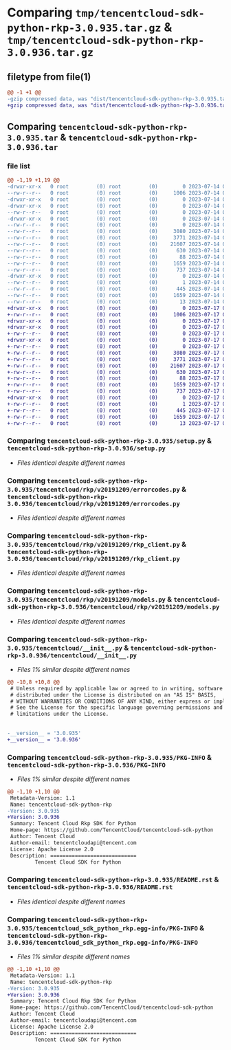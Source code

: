 # Comparing `tmp/tencentcloud-sdk-python-rkp-3.0.935.tar.gz` & `tmp/tencentcloud-sdk-python-rkp-3.0.936.tar.gz`

## filetype from file(1)

```diff
@@ -1 +1 @@
-gzip compressed data, was "dist/tencentcloud-sdk-python-rkp-3.0.935.tar", last modified: Fri Jul 14 00:36:31 2023, max compression
+gzip compressed data, was "dist/tencentcloud-sdk-python-rkp-3.0.936.tar", last modified: Mon Jul 17 00:33:15 2023, max compression
```

## Comparing `tencentcloud-sdk-python-rkp-3.0.935.tar` & `tencentcloud-sdk-python-rkp-3.0.936.tar`

### file list

```diff
@@ -1,19 +1,19 @@
-drwxr-xr-x   0 root         (0) root         (0)        0 2023-07-14 00:36:31.000000 tencentcloud-sdk-python-rkp-3.0.935/
--rw-r--r--   0 root         (0) root         (0)     1006 2023-07-14 00:36:31.000000 tencentcloud-sdk-python-rkp-3.0.935/setup.py
-drwxr-xr-x   0 root         (0) root         (0)        0 2023-07-14 00:36:31.000000 tencentcloud-sdk-python-rkp-3.0.935/tencentcloud/
-drwxr-xr-x   0 root         (0) root         (0)        0 2023-07-14 00:36:31.000000 tencentcloud-sdk-python-rkp-3.0.935/tencentcloud/rkp/
--rw-r--r--   0 root         (0) root         (0)        0 2023-07-14 00:36:31.000000 tencentcloud-sdk-python-rkp-3.0.935/tencentcloud/rkp/__init__.py
-drwxr-xr-x   0 root         (0) root         (0)        0 2023-07-14 00:36:31.000000 tencentcloud-sdk-python-rkp-3.0.935/tencentcloud/rkp/v20191209/
--rw-r--r--   0 root         (0) root         (0)        0 2023-07-14 00:36:31.000000 tencentcloud-sdk-python-rkp-3.0.935/tencentcloud/rkp/v20191209/__init__.py
--rw-r--r--   0 root         (0) root         (0)     3080 2023-07-14 00:36:31.000000 tencentcloud-sdk-python-rkp-3.0.935/tencentcloud/rkp/v20191209/errorcodes.py
--rw-r--r--   0 root         (0) root         (0)     3771 2023-07-14 00:36:31.000000 tencentcloud-sdk-python-rkp-3.0.935/tencentcloud/rkp/v20191209/rkp_client.py
--rw-r--r--   0 root         (0) root         (0)    21607 2023-07-14 00:36:31.000000 tencentcloud-sdk-python-rkp-3.0.935/tencentcloud/rkp/v20191209/models.py
--rw-r--r--   0 root         (0) root         (0)      630 2023-07-14 00:36:31.000000 tencentcloud-sdk-python-rkp-3.0.935/tencentcloud/__init__.py
--rw-r--r--   0 root         (0) root         (0)       88 2023-07-14 00:36:31.000000 tencentcloud-sdk-python-rkp-3.0.935/setup.cfg
--rw-r--r--   0 root         (0) root         (0)     1659 2023-07-14 00:36:31.000000 tencentcloud-sdk-python-rkp-3.0.935/PKG-INFO
--rw-r--r--   0 root         (0) root         (0)      737 2023-07-14 00:36:31.000000 tencentcloud-sdk-python-rkp-3.0.935/README.rst
-drwxr-xr-x   0 root         (0) root         (0)        0 2023-07-14 00:36:31.000000 tencentcloud-sdk-python-rkp-3.0.935/tencentcloud_sdk_python_rkp.egg-info/
--rw-r--r--   0 root         (0) root         (0)        1 2023-07-14 00:36:31.000000 tencentcloud-sdk-python-rkp-3.0.935/tencentcloud_sdk_python_rkp.egg-info/dependency_links.txt
--rw-r--r--   0 root         (0) root         (0)      445 2023-07-14 00:36:31.000000 tencentcloud-sdk-python-rkp-3.0.935/tencentcloud_sdk_python_rkp.egg-info/SOURCES.txt
--rw-r--r--   0 root         (0) root         (0)     1659 2023-07-14 00:36:31.000000 tencentcloud-sdk-python-rkp-3.0.935/tencentcloud_sdk_python_rkp.egg-info/PKG-INFO
--rw-r--r--   0 root         (0) root         (0)       13 2023-07-14 00:36:31.000000 tencentcloud-sdk-python-rkp-3.0.935/tencentcloud_sdk_python_rkp.egg-info/top_level.txt
+drwxr-xr-x   0 root         (0) root         (0)        0 2023-07-17 00:33:15.000000 tencentcloud-sdk-python-rkp-3.0.936/
+-rw-r--r--   0 root         (0) root         (0)     1006 2023-07-17 00:33:15.000000 tencentcloud-sdk-python-rkp-3.0.936/setup.py
+drwxr-xr-x   0 root         (0) root         (0)        0 2023-07-17 00:33:15.000000 tencentcloud-sdk-python-rkp-3.0.936/tencentcloud/
+drwxr-xr-x   0 root         (0) root         (0)        0 2023-07-17 00:33:15.000000 tencentcloud-sdk-python-rkp-3.0.936/tencentcloud/rkp/
+-rw-r--r--   0 root         (0) root         (0)        0 2023-07-17 00:33:15.000000 tencentcloud-sdk-python-rkp-3.0.936/tencentcloud/rkp/__init__.py
+drwxr-xr-x   0 root         (0) root         (0)        0 2023-07-17 00:33:15.000000 tencentcloud-sdk-python-rkp-3.0.936/tencentcloud/rkp/v20191209/
+-rw-r--r--   0 root         (0) root         (0)        0 2023-07-17 00:33:15.000000 tencentcloud-sdk-python-rkp-3.0.936/tencentcloud/rkp/v20191209/__init__.py
+-rw-r--r--   0 root         (0) root         (0)     3080 2023-07-17 00:33:15.000000 tencentcloud-sdk-python-rkp-3.0.936/tencentcloud/rkp/v20191209/errorcodes.py
+-rw-r--r--   0 root         (0) root         (0)     3771 2023-07-17 00:33:15.000000 tencentcloud-sdk-python-rkp-3.0.936/tencentcloud/rkp/v20191209/rkp_client.py
+-rw-r--r--   0 root         (0) root         (0)    21607 2023-07-17 00:33:15.000000 tencentcloud-sdk-python-rkp-3.0.936/tencentcloud/rkp/v20191209/models.py
+-rw-r--r--   0 root         (0) root         (0)      630 2023-07-17 00:33:15.000000 tencentcloud-sdk-python-rkp-3.0.936/tencentcloud/__init__.py
+-rw-r--r--   0 root         (0) root         (0)       88 2023-07-17 00:33:15.000000 tencentcloud-sdk-python-rkp-3.0.936/setup.cfg
+-rw-r--r--   0 root         (0) root         (0)     1659 2023-07-17 00:33:15.000000 tencentcloud-sdk-python-rkp-3.0.936/PKG-INFO
+-rw-r--r--   0 root         (0) root         (0)      737 2023-07-17 00:33:15.000000 tencentcloud-sdk-python-rkp-3.0.936/README.rst
+drwxr-xr-x   0 root         (0) root         (0)        0 2023-07-17 00:33:15.000000 tencentcloud-sdk-python-rkp-3.0.936/tencentcloud_sdk_python_rkp.egg-info/
+-rw-r--r--   0 root         (0) root         (0)        1 2023-07-17 00:33:15.000000 tencentcloud-sdk-python-rkp-3.0.936/tencentcloud_sdk_python_rkp.egg-info/dependency_links.txt
+-rw-r--r--   0 root         (0) root         (0)      445 2023-07-17 00:33:15.000000 tencentcloud-sdk-python-rkp-3.0.936/tencentcloud_sdk_python_rkp.egg-info/SOURCES.txt
+-rw-r--r--   0 root         (0) root         (0)     1659 2023-07-17 00:33:15.000000 tencentcloud-sdk-python-rkp-3.0.936/tencentcloud_sdk_python_rkp.egg-info/PKG-INFO
+-rw-r--r--   0 root         (0) root         (0)       13 2023-07-17 00:33:15.000000 tencentcloud-sdk-python-rkp-3.0.936/tencentcloud_sdk_python_rkp.egg-info/top_level.txt
```

### Comparing `tencentcloud-sdk-python-rkp-3.0.935/setup.py` & `tencentcloud-sdk-python-rkp-3.0.936/setup.py`

 * *Files identical despite different names*

### Comparing `tencentcloud-sdk-python-rkp-3.0.935/tencentcloud/rkp/v20191209/errorcodes.py` & `tencentcloud-sdk-python-rkp-3.0.936/tencentcloud/rkp/v20191209/errorcodes.py`

 * *Files identical despite different names*

### Comparing `tencentcloud-sdk-python-rkp-3.0.935/tencentcloud/rkp/v20191209/rkp_client.py` & `tencentcloud-sdk-python-rkp-3.0.936/tencentcloud/rkp/v20191209/rkp_client.py`

 * *Files identical despite different names*

### Comparing `tencentcloud-sdk-python-rkp-3.0.935/tencentcloud/rkp/v20191209/models.py` & `tencentcloud-sdk-python-rkp-3.0.936/tencentcloud/rkp/v20191209/models.py`

 * *Files identical despite different names*

### Comparing `tencentcloud-sdk-python-rkp-3.0.935/tencentcloud/__init__.py` & `tencentcloud-sdk-python-rkp-3.0.936/tencentcloud/__init__.py`

 * *Files 1% similar despite different names*

```diff
@@ -10,8 +10,8 @@
 # Unless required by applicable law or agreed to in writing, software
 # distributed under the License is distributed on an "AS IS" BASIS,
 # WITHOUT WARRANTIES OR CONDITIONS OF ANY KIND, either express or implied.
 # See the License for the specific language governing permissions and
 # limitations under the License.
 
 
-__version__ = '3.0.935'
+__version__ = '3.0.936'
```

### Comparing `tencentcloud-sdk-python-rkp-3.0.935/PKG-INFO` & `tencentcloud-sdk-python-rkp-3.0.936/PKG-INFO`

 * *Files 1% similar despite different names*

```diff
@@ -1,10 +1,10 @@
 Metadata-Version: 1.1
 Name: tencentcloud-sdk-python-rkp
-Version: 3.0.935
+Version: 3.0.936
 Summary: Tencent Cloud Rkp SDK for Python
 Home-page: https://github.com/TencentCloud/tencentcloud-sdk-python
 Author: Tencent Cloud
 Author-email: tencentcloudapi@tencent.com
 License: Apache License 2.0
 Description: ============================
         Tencent Cloud SDK for Python
```

### Comparing `tencentcloud-sdk-python-rkp-3.0.935/README.rst` & `tencentcloud-sdk-python-rkp-3.0.936/README.rst`

 * *Files identical despite different names*

### Comparing `tencentcloud-sdk-python-rkp-3.0.935/tencentcloud_sdk_python_rkp.egg-info/PKG-INFO` & `tencentcloud-sdk-python-rkp-3.0.936/tencentcloud_sdk_python_rkp.egg-info/PKG-INFO`

 * *Files 1% similar despite different names*

```diff
@@ -1,10 +1,10 @@
 Metadata-Version: 1.1
 Name: tencentcloud-sdk-python-rkp
-Version: 3.0.935
+Version: 3.0.936
 Summary: Tencent Cloud Rkp SDK for Python
 Home-page: https://github.com/TencentCloud/tencentcloud-sdk-python
 Author: Tencent Cloud
 Author-email: tencentcloudapi@tencent.com
 License: Apache License 2.0
 Description: ============================
         Tencent Cloud SDK for Python
```

